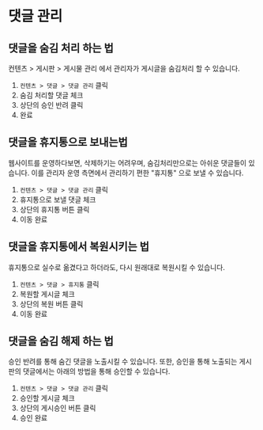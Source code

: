# 댓글 관리

## 댓글을 숨김 처리 하는 법

컨텐츠 &gt; 게시판 &gt; 게시물 관리 에서 관리자가 게시글을 숨김처리 할 수 있습니다.

1. `컨텐츠 > 댓글 > 댓글 관리` 클릭
2. 숨김 처리할 댓글 체크
3. 상단의 승인 반려 클릭
4. 완료

## 댓글을 휴지통으로 보내는법 <a id="undefined-1"></a>

웹사이트를 운영하다보면, 삭제하기는 어려우며, 숨김처리만으로는 아쉬운 댓글들이 있습니다. 이를 관리자 운영 측면에서 관리하기 편한 "휴지통" 으로 보낼 수 있습니다.

1.  `컨텐츠 > 댓글 > 댓글 관리` 클릭
2. 휴지통으로 보낼 댓글 체크
3. 상단의 휴지통 버튼 클릭
4. 이동 완료

## 댓글을 휴지통에서 복원시키는 법 <a id="undefined-2"></a>

휴지통으로 실수로 옮겼다고 하더라도, 다시 원래대로 복원시킬 수 있습니다.

1.  `컨텐츠 > 댓글 > 휴지통` 클릭
2. 복원할 게시글 체크
3. 상단의 복원 버튼 클릭
4. 이동 완료

## 댓글을 숨김 해제 하는 법 <a id="undefined-3"></a>

승인 반려를 통해 숨긴 댓글을 노출시킬 수 있습니다. 또한, 승인을 통해 노출되는 게시판의 댓글에서는 아래의 방법을 통해 승인할 수 있습니다.

1.  `컨텐츠 > 댓글 > 댓글 관리` 클릭
2. 승인할 게시글 체크
3. 상단의 게시승인 버튼 클릭
4. 승인 완료

